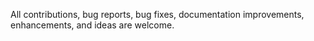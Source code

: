 

All contributions, bug reports, bug fixes, documentation improvements, enhancements, and ideas are welcome.